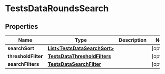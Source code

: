 

# TestsDataRoundsSearch


## Properties

| Name | Type | Description | Notes |
|------------ | ------------- | ------------- | -------------|
|**searchSort** | [**List&lt;TestsDataSearchSort&gt;**](TestsDataSearchSort.md) |  |  [optional] |
|**thresholdFilter** | [**TestsDataThresholdFilters**](TestsDataThresholdFilters.md) |  |  [optional] |
|**searchFilters** | [**TestsDataSearchFilter**](TestsDataSearchFilter.md) |  |  [optional] |



